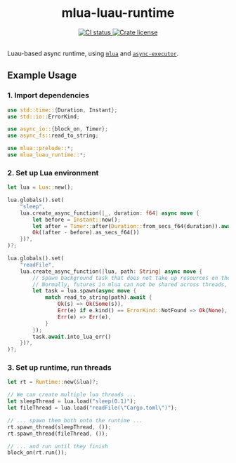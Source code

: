 <!-- markdownlint-disable MD033 -->
<!-- markdownlint-disable MD041 -->

<h1 align="center">mlua-luau-runtime</h1>

<div align="center">
	<div>
		<a href="https://github.com/lune-org/mlua-luau-runtime/actions">
			<img src="https://shields.io/endpoint?url=https://badges.readysetplay.io/workflow/lune-org/mlua-luau-runtime/ci.yaml" alt="CI status" />
		</a>
		<a href="https://github.com/lune-org/mlua-luau-runtime/blob/main/LICENSE.txt">
			<img src="https://img.shields.io/github/license/lune-org/mlua-luau-runtime.svg?label=License&color=informational" alt="Crate license" />
		</a>
	</div>
</div>

<br/>

Luau-based async runtime, using [`mlua`](https://crates.io/crates/mlua) and [`async-executor`](https://crates.io/crates/async-executor).

## Example Usage

### 1. Import dependencies

```rs
use std::time::{Duration, Instant};
use std::io::ErrorKind;

use async_io::{block_on, Timer};
use async_fs::read_to_string;

use mlua::prelude::*;
use mlua_luau_runtime::*;
```

### 2. Set up Lua environment

```rs
let lua = Lua::new();

lua.globals().set(
    "sleep",
    lua.create_async_function(|_, duration: f64| async move {
        let before = Instant::now();
        let after = Timer::after(Duration::from_secs_f64(duration)).await;
        Ok((after - before).as_secs_f64())
    })?,
)?;

lua.globals().set(
    "readFile",
    lua.create_async_function(|lua, path: String| async move {
        // Spawn background task that does not take up resources on the lua thread
        // Normally, futures in mlua can not be shared across threads, but this can
        let task = lua.spawn(async move {
            match read_to_string(path).await {
                Ok(s) => Ok(Some(s)),
                Err(e) if e.kind() == ErrorKind::NotFound => Ok(None),
                Err(e) => Err(e),
            }
        });
        task.await.into_lua_err()
    })?,
)?;
```

### 3. Set up runtime, run threads

```rs
let rt = Runtime::new(&lua)?;

// We can create multiple lua threads ...
let sleepThread = lua.load("sleep(0.1)");
let fileThread = lua.load("readFile(\"Cargo.toml\")");

// ... spawn them both onto the runtime ...
rt.spawn_thread(sleepThread, ());
rt.spawn_thread(fileThread, ());

// ... and run until they finish
block_on(rt.run());
```
